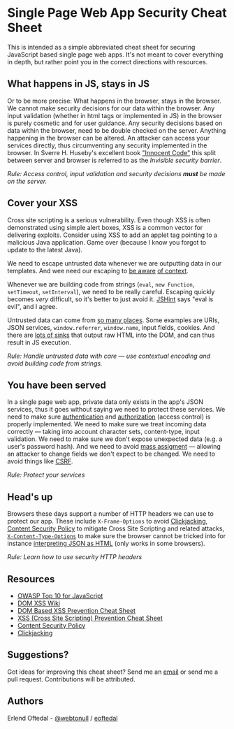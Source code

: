 Single Page Web App Security Cheat Sheet
========================================

This is intended as a simple abbreviated cheat sheet for securing JavaScript based single page web apps. It's not meant to cover everything in depth, but rather point you in the correct directions with resources.

What happens in JS, stays in JS
-------------------------------

Or to be more precise: What happens in the browser, stays in the browser. We cannot make security decisions for our data within the browser. Any input validation (whether in html tags or implemented in JS) in the browser is purely cosmetic and for user guidance. Any security decisions based on data within the browser, need to be double checked on the server. Anything happening in the browser can be altered. An attacker can access your services directly, thus circumventing any security implemented in the browser. In Sverre H. Huseby's excellent book ["Innocent Code"](http://innocentcode.thathost.com/) this split between server and browser is referred to as the *Invisible security barrier*.

*Rule: Access control, input validation and security decisions __must__ be made on the server.*

Cover your XSS
--------------

Cross site scripting is a serious vulnerability. Even though XSS is often demonstrated using simple alert boxes, XSS is a common vector for delivering exploits. Consider using XSS to add an applet tag pointing to a malicious Java application. Game over (because I know you forgot to update to the latest Java).

We need to escape untrusted data whenever we are outputting data in our templates. And wee need our escaping to [be aware](https://www.owasp.org/index.php/DOM_based_XSS_Prevention_Cheat_Sheet) [of context](https://www.owasp.org/index.php/XSS_%28Cross_Site_Scripting%29_Prevention_Cheat_Sheet). 

Whenever we are building code from strings (`eval`, `new Function`, `setTimeout`, `setInterval`), we need to be really careful. Escaping quickly becomes _very_ difficult, so it's better to just avoid it. [JSHint](http://www.jshint.com/) says "eval is evil", and I agree.

Untrusted data can come from [so many places](http://code.google.com/p/domxsswiki/wiki/Sources). Some examples are URIs, JSON services, `window.referrer`, `window.name`, input fields, cookies. And there are [lots of sinks](http://erlend.oftedal.no/blog/?blogid=127) that output raw HTML into the DOM, and can thus result in JS execution.

*Rule: Handle untrusted data with care &mdash; use contextual encoding and avoid building code from strings.*

You have been served
--------------------

In a single page web app, private data only exists in the app's JSON services, thus it goes without saying we need to protect these services. We need to make sure [authentication](http://erlend.oftedal.no/blog/?blogid=128) and [authorization](http://erlend.oftedal.no/blog/?blogid=133) (access control) is properly implemented. We need to make sure we treat incoming data correctly &mdash; taking into account character sets, content-type, input validation. We need to make sure we don't expose unexpected data (e.g. a user's password hash). And we need to avoid [mass assigment](http://erlend.oftedal.no/blog/?blogid=129) &mdash; allowing an attacker to change fields we don't expect to be changed. We need to avoid things like [CSRF](http://erlend.oftedal.no/blog/?blogid=130).

*Rule: Protect your services*

Head's up
---------

Browsers these days support a number of HTTP headers we can use to protect our app. These include `X-Frame-Options` to avoid [Clickjacking](http://www.sectheory.com/clickjacking.htm), [Content Security Policy](https://developer.mozilla.org/en-US/docs/Security/CSP) to mitigate Cross Site Scripting and related attacks, [`X-Content-Type-Options`](http://msdn.microsoft.com/en-us/library/ie/gg622941%28v=vs.85%29.aspx) to make sure the browser cannot be tricked into for instance [interpreting JSON as HTML](http://erlend.oftedal.no/blog/research/json/testbench.html) (only works in some browsers).

*Rule: Learn how to use security HTTP headers*

Resources
---------

* [OWASP Top 10 for JavaScript](http://erlend.oftedal.no/blog/?blogid=125)
* [DOM XSS Wiki](http://code.google.com/p/domxsswiki/wiki/Sources)
* [DOM Based XSS Prevention Cheat Sheet](https://www.owasp.org/index.php/DOM_based_XSS_Prevention_Cheat_Sheet)
* [XSS (Cross Site Scripting) Prevention Cheat Sheet](https://www.owasp.org/index.php/XSS_%28Cross_Site_Scripting%29_Prevention_Cheat_Sheet)
* [Content Security Policy](https://developer.mozilla.org/en-US/docs/Security/CSP)
* [Clickjacking](http://www.sectheory.com/clickjacking.htm)

Suggestions?
------------

Got ideas for improving this cheat sheet? Send me an [email](mailto:erlend@oftedal.no) or send me a pull request. Contributions will be attributed.

Authors
-------
Erlend Oftedal - [@webtonull](https://twitter.com/webtonull) / [eoftedal](https://github.com/eoftedal)

